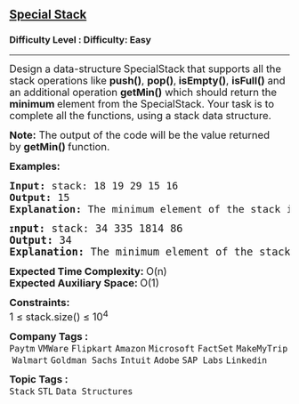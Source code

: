 <h2><a href="https://www.geeksforgeeks.org/problems/special-stack/1?page=2&category=Stack,Queue&sortBy=submissions">Special Stack</a></h2><h3>Difficulty Level : Difficulty: Easy</h3><hr><div class="problems_problem_content__Xm_eO"><p><span style="font-size: 18px;">Design a data-structure<strong> </strong>SpecialStack<strong>&nbsp;</strong>that supports all the stack operations like <strong>push()</strong>, <strong>pop()</strong>,<strong> isEmpty()</strong>, <strong>isFull()</strong> and an additional operation <strong>getMin()</strong> which should return the <strong>minimum </strong>element from the SpecialStack. Your task is to complete all the functions, using a stack data structure.</span></p>
<p><span style="font-size: 18px;"><strong>Note:</strong>&nbsp;The output of the code will be the value returned by&nbsp;<strong>getMin()&nbsp;</strong>function.</span></p>
<p><span style="font-size: 18px;"><strong>Examples:</strong></span></p>
<pre><span style="font-size: 18px;"><strong>Input: </strong>stack: 18 19 29 15 16<strong>
Output: </strong>15
<strong>Explanation: </strong>The minimum element of the stack is 15.<br></span></pre>
<pre><strong>I<span style="font-size: 14pt;">nput: </span></strong><span style="font-size: 14pt;">stack: 34 335 1814 86<strong>
Output: </strong>34
<strong>Explanation: </strong>The minimum element of the stack is 34.</span></pre>
<p><span style="font-size: 18px;"><strong>Expected Time Complexity: </strong>O(n)<br><strong>Expected Auxiliary Space:&nbsp;</strong>O(1)</span></p>
<p><span style="font-size: 18px;"><strong>Constraints:</strong><br>1 ≤ stack.size() ≤ 10<sup>4</sup></span></p></div><p><span style=font-size:18px><strong>Company Tags : </strong><br><code>Paytm</code>&nbsp;<code>VMWare</code>&nbsp;<code>Flipkart</code>&nbsp;<code>Amazon</code>&nbsp;<code>Microsoft</code>&nbsp;<code>FactSet</code>&nbsp;<code>MakeMyTrip</code>&nbsp;<code>Walmart</code>&nbsp;<code>Goldman Sachs</code>&nbsp;<code>Intuit</code>&nbsp;<code>Adobe</code>&nbsp;<code>SAP Labs</code>&nbsp;<code>Linkedin</code>&nbsp;<br><p><span style=font-size:18px><strong>Topic Tags : </strong><br><code>Stack</code>&nbsp;<code>STL</code>&nbsp;<code>Data Structures</code>&nbsp;